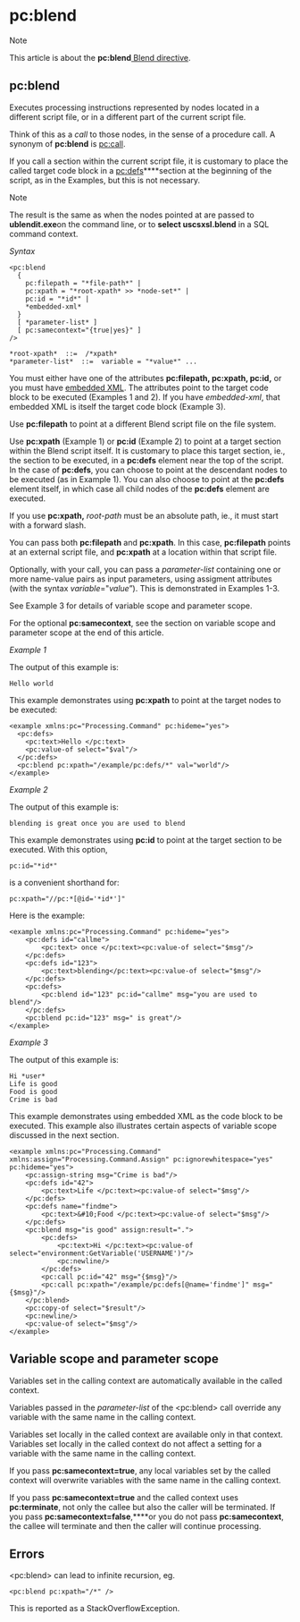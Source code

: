 # pc:blend



> [!NOTE]
> This article is about the **pc:blend**[ Blend directive](/docs/Repositories/Blend%20directives).

## **pc:blend**

Executes processing instructions represented by nodes located in a different script file, or in a different part of the current script file.

Think of this as a *call* to those nodes, in the sense of a procedure call. A synonym of **pc:blend** is [pc:call](/docs/Repositories/Blend%20directives/pccall.md).

If you call a section within the current script file, it is customary to place the called target code block in a [pc:defs](/docs/Repositories/Blend%20directives/pcdefs.md)****section at the beginning of the script, as in the Examples, but this is not necessary.

> [!NOTE]
> The result is the same as when the nodes pointed at are passed to **ublendit.exe**on the command line, or to **select uscsxsl.blend** in a SQL command context.

*Syntax*

```language-xml
<pc:blend
  {
    pc:filepath = "*file-path*" |
    pc:xpath = "*root-xpath* >> *node-set*" |
    pc:id = "*id*" |
    *embedded-xml*
  }
  [ *parameter-list* ]
  [ pc:samecontext="{true|yes}" ]
/>

*root-xpath*  ::=  /*xpath*
*parameter-list*  ::=  variable = "*value*" ...	

```

You must either have one of the attributes **pc:filepath, pc:xpath, pc:id,** or you must have [embedded XML](/docs/Repositories/Blend%20scripts%20for%20repository%20management/Guide%20to%20Blend%20expressions%20and%20data%20types.md). The attributes point to the target code block to be executed (Examples 1 and 2). If you have *embedded-xml*, that embedded XML is itself the target code block (Example 3).

Use **pc:filepath** to point at a different Blend script file on the file system.

Use **pc:xpath** (Example 1) or **pc:id** (Example 2) to point at a target section within the Blend script itself. It is customary to place this target section, ie., the section to be executed, in a **pc:defs** element near the top of the script. In the case of **pc:defs**, you can choose to point at the descendant nodes to be executed (as in Example 1). You can also choose to point at the **pc:defs** element itself, in which case all child nodes of the **pc:defs** element are executed.

If you use **pc:xpath,** *root-path* must be an absolute path, ie., it must start with a forward slash.

You can pass both **pc:filepath** and **pc:xpath**. In this case, **pc:filepath** points at an external script file, and **pc:xpath** at a location within that script file.

Optionally, with your call, you can pass a *parameter-list* containing one or more name-value pairs as input parameters, using assigment attributes (with the syntax *variable*="*value*”). This is demonstrated in Examples 1-3.

See Example 3 for details of variable scope and parameter scope.

For the optional **pc:samecontext**, see the section on variable scope and parameter scope at the end of this article.

*Example 1*

The output of this example is:

```
Hello world
```

This example demonstrates using **pc:xpath** to point at the target nodes to be executed:

```language-xml
<example xmlns:pc="Processing.Command" pc:hideme="yes">
  <pc:defs>
    <pc:text>Hello </pc:text>
    <pc:value-of select="$val"/>
  </pc:defs>
  <pc:blend pc:xpath="/example/pc:defs/*" val="world"/>
</example>
```

*Example 2*

The output of this example is:

```
blending is great once you are used to blend
```

This example demonstrates using **pc:id** to point at the target section to be executed. With this option,

```
pc:id="*id*"
```

is a convenient shorthand for:

```
pc:xpath="//pc:*[@id='*id*']"
```

Here is the example:

```language-xml
<example xmlns:pc="Processing.Command" pc:hideme="yes">
	<pc:defs id="callme">
		<pc:text> once </pc:text><pc:value-of select="$msg"/>
	</pc:defs>
	<pc:defs id="123">
		<pc:text>blending</pc:text><pc:value-of select="$msg"/>
	</pc:defs>
	<pc:defs>
		<pc:blend id="123" pc:id="callme" msg="you are used to blend"/>
	</pc:defs>
	<pc:blend pc:id="123" msg=" is great"/>
</example>
```

*Example 3*

The output of this example is:

```
Hi *user*
Life is good
Food is good
Crime is bad
```

This example demonstrates using embedded XML as the code block to be executed. This example also illustrates certain aspects of variable scope discussed in the next section.

```language-xml
<example xmlns:pc="Processing.Command" xmlns:assign="Processing.Command.Assign" pc:ignorewhitespace="yes" pc:hideme="yes">
	<pc:assign-string msg="Crime is bad"/>
	<pc:defs id="42">
		<pc:text>Life </pc:text><pc:value-of select="$msg"/>
	</pc:defs>
	<pc:defs name="findme">
		<pc:text>&#10;Food </pc:text><pc:value-of select="$msg"/>
	</pc:defs>	
	<pc:blend msg="is good" assign:result="."> 
		<pc:defs>
			<pc:text>Hi </pc:text><pc:value-of select="environment:GetVariable('USERNAME')"/>
			<pc:newline/>
		</pc:defs>
		<pc:call pc:id="42" msg="{$msg}"/>
		<pc:call pc:xpath="/example/pc:defs[@name='findme']" msg="{$msg}"/>
	</pc:blend>
	<pc:copy-of select="$result"/>
	<pc:newline/>
	<pc:value-of select="$msg"/>
</example>
```

## Variable scope and parameter scope

Variables set in the calling context are automatically available in the called context.

Variables passed in the *parameter-list* of the \<pc:blend> call override any variable with the same name in the calling context.

Variables set locally in the called context are available only in that context. Variables set locally in the called context do not affect a setting for a variable with the same name in the calling context.

If you pass **pc:samecontext=true**, any local variables set by the called context will overwrite variables with the same name in the calling context.

If you pass **pc:samecontext=true** and the called context uses **pc:terminate**, not only the callee but also the caller will be terminated. If you pass **pc:samecontext=false**,****or you do not pass **pc:samecontext**, the callee will terminate and then the caller will continue processing.

## Errors

\<pc:blend> can lead to infinite recursion, eg.

```language-xml
<pc:blend pc:xpath="/*" />
```

This is reported as a StackOverflowException.